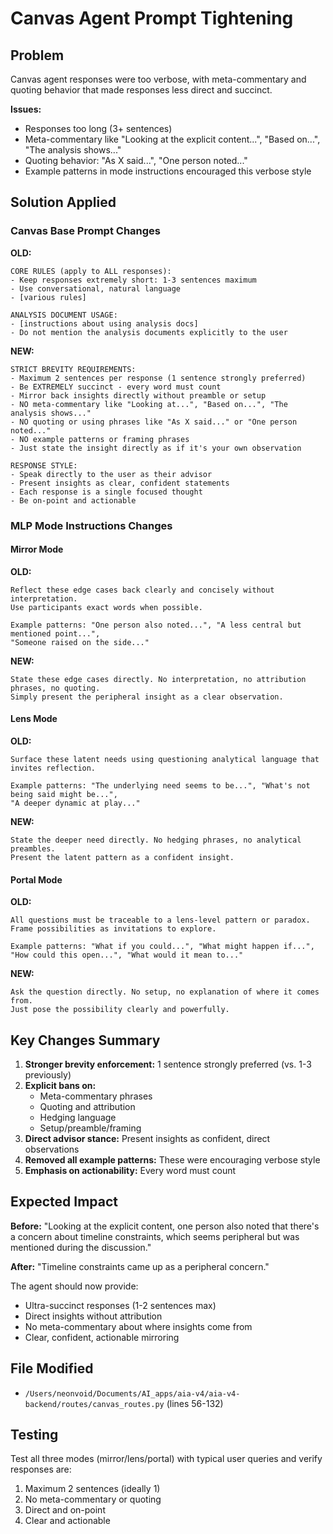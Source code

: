 # Canvas Agent Prompt Tightening

## Problem
Canvas agent responses were too verbose, with meta-commentary and quoting behavior that made responses less direct and succinct.

**Issues:**
- Responses too long (3+ sentences)
- Meta-commentary like "Looking at the explicit content...", "Based on...", "The analysis shows..."
- Quoting behavior: "As X said...", "One person noted..."
- Example patterns in mode instructions encouraged this verbose style

## Solution Applied

### Canvas Base Prompt Changes

**OLD:**
```
CORE RULES (apply to ALL responses):
- Keep responses extremely short: 1-3 sentences maximum
- Use conversational, natural language
- [various rules]

ANALYSIS DOCUMENT USAGE:
- [instructions about using analysis docs]
- Do not mention the analysis documents explicitly to the user
```

**NEW:**
```
STRICT BREVITY REQUIREMENTS:
- Maximum 2 sentences per response (1 sentence strongly preferred)
- Be EXTREMELY succinct - every word must count
- Mirror back insights directly without preamble or setup
- NO meta-commentary like "Looking at...", "Based on...", "The analysis shows..."
- NO quoting or using phrases like "As X said..." or "One person noted..."
- NO example patterns or framing phrases
- Just state the insight directly as if it's your own observation

RESPONSE STYLE:
- Speak directly to the user as their advisor
- Present insights as clear, confident statements
- Each response is a single focused thought
- Be on-point and actionable
```

### MLP Mode Instructions Changes

#### Mirror Mode

**OLD:**
```
Reflect these edge cases back clearly and concisely without interpretation.
Use participants exact words when possible.

Example patterns: "One person also noted...", "A less central but mentioned point...",
"Someone raised on the side..."
```

**NEW:**
```
State these edge cases directly. No interpretation, no attribution phrases, no quoting.
Simply present the peripheral insight as a clear observation.
```

#### Lens Mode

**OLD:**
```
Surface these latent needs using questioning analytical language that invites reflection.

Example patterns: "The underlying need seems to be...", "What's not being said might be...",
"A deeper dynamic at play..."
```

**NEW:**
```
State the deeper need directly. No hedging phrases, no analytical preambles.
Present the latent pattern as a confident insight.
```

#### Portal Mode

**OLD:**
```
All questions must be traceable to a lens-level pattern or paradox.
Frame possibilities as invitations to explore.

Example patterns: "What if you could...", "What might happen if...",
"How could this open...", "What would it mean to..."
```

**NEW:**
```
Ask the question directly. No setup, no explanation of where it comes from.
Just pose the possibility clearly and powerfully.
```

## Key Changes Summary

1. **Stronger brevity enforcement:** 1 sentence strongly preferred (vs. 1-3 previously)
2. **Explicit bans on:**
   - Meta-commentary phrases
   - Quoting and attribution
   - Hedging language
   - Setup/preamble/framing
3. **Direct advisor stance:** Present insights as confident, direct observations
4. **Removed all example patterns:** These were encouraging verbose style
5. **Emphasis on actionability:** Every word must count

## Expected Impact

**Before:** "Looking at the explicit content, one person also noted that there's a concern about timeline constraints, which seems peripheral but was mentioned during the discussion."

**After:** "Timeline constraints came up as a peripheral concern."

The agent should now provide:
- Ultra-succinct responses (1-2 sentences max)
- Direct insights without attribution
- No meta-commentary about where insights come from
- Clear, confident, actionable mirroring

## File Modified
- `/Users/neonvoid/Documents/AI_apps/aia-v4/aia-v4-backend/routes/canvas_routes.py` (lines 56-132)

## Testing
Test all three modes (mirror/lens/portal) with typical user queries and verify responses are:
1. Maximum 2 sentences (ideally 1)
2. No meta-commentary or quoting
3. Direct and on-point
4. Clear and actionable
